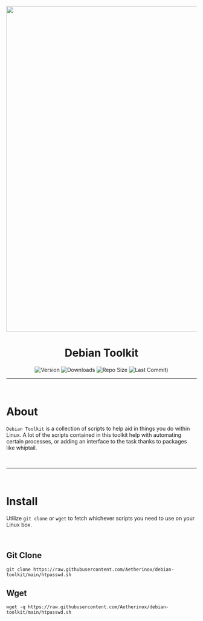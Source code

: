 <p align="center"><img src="https://raw.githubusercontent.com/Aetherinox/debian-toolkit/main/docs/images/banner.jpg" width="860"></p>
<h1 align="center"><b>Debian Toolkit</b></h1>

<div align="center">

![Version](https://img.shields.io/github/v/tag/Aetherinox/debian-toolkit?logo=GitHub&label=version&color=ba5225) ![Downloads](https://img.shields.io/github/downloads/Aetherinox/debian-toolkit/total) ![Repo Size](https://img.shields.io/github/repo-size/Aetherinox/debian-toolkit?label=size&color=59702a) ![Last Commit)](https://img.shields.io/github/last-commit/Aetherinox/debian-toolkit?color=b43bcc)

</div>

---

<br />

# About
`Debian Toolkit` is a collection of scripts to help aid in things you do within Linux. A lot of the scripts contained in this toolkit help with automating certain processes, or adding an interface to the task thanks to packages like whiptail. 

<br />

---

<br />

# Install

Utilize `git clone` or `wget` to fetch whichever scripts you need to use on your Linux box.

<br />

## Git Clone

```shell
git clone https://raw.githubusercontent.com/Aetherinox/debian-toolkit/main/htpasswd.sh
```

## Wget
```shell
wget -q https://raw.githubusercontent.com/Aetherinox/debian-toolkit/main/htpasswd.sh
```
